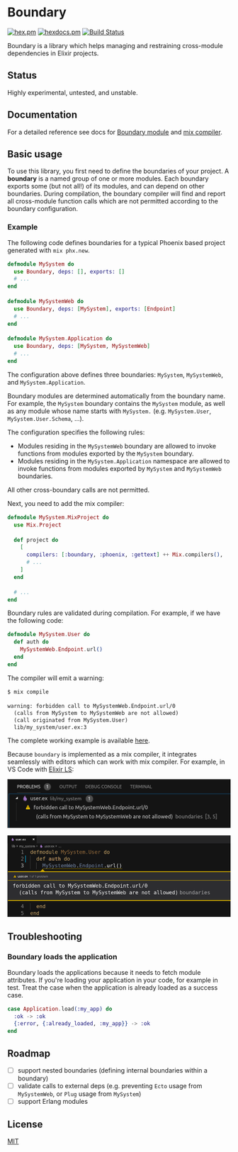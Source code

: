 # Boundary

[![hex.pm](https://img.shields.io/hexpm/v/boundary.svg?style=flat-square)](https://hex.pm/packages/boundary)
[![hexdocs.pm](https://img.shields.io/badge/docs-latest-green.svg?style=flat-square)](https://hexdocs.pm/boundary/)
[![Build Status](https://travis-ci.org/sasa1977/boundary.svg?branch=master)](https://travis-ci.org/sasa1977/boundary)

Boundary is a library which helps managing and restraining cross-module dependencies in Elixir projects.

## Status

Highly experimental, untested, and unstable.

## Documentation

For a detailed reference see docs for [Boundary module](https://hexdocs.pm/boundary/Boundary.html) and [mix compiler](https://hexdocs.pm/boundary/Mix.Tasks.Compile.Boundary.html).

## Basic usage

To use this library, you first need to define the boundaries of your project. A __boundary__ is a named group of one or more modules. Each boundary exports some (but not all!) of its modules, and can depend on other boundaries. During compilation, the boundary compiler will find and report all cross-module function calls which are not permitted according to the boundary configuration.

### Example

The following code defines boundaries for a typical Phoenix based project generated with `mix phx.new`.

```elixir
defmodule MySystem do
  use Boundary, deps: [], exports: []
  # ...
end

defmodule MySystemWeb do
  use Boundary, deps: [MySystem], exports: [Endpoint]
  # ...
end

defmodule MySystem.Application do
  use Boundary, deps: [MySystem, MySystemWeb]
  # ...
end
```

The configuration above defines three boundaries: `MySystem`, `MySystemWeb`, and `MySystem.Application`.

Boundary modules are determined automatically from the boundary name. For example, the `MySystem` boundary contains the `MySystem` module, as well as any module whose name starts with `MySystem.` (e.g. `MySystem.User`, `MySystem.User.Schema`, ...).

The configuration specifies the following rules:

  - Modules residing in the `MySystemWeb` boundary are allowed to invoke functions from modules exported by the `MySystem` boundary.
  - Modules residing in the `MySystem.Application` namespace are allowed to invoke functions from modules exported by `MySystem` and `MySystemWeb` boundaries.

All other cross-boundary calls are not permitted.

Next, you need to add the mix compiler:

```elixir
defmodule MySystem.MixProject do
  use Mix.Project

  def project do
    [
      compilers: [:boundary, :phoenix, :gettext] ++ Mix.compilers(),
      # ...
    ]
  end

  # ...
end
```

Boundary rules are validated during compilation. For example, if we have the following code:

```elixir
defmodule MySystem.User do
  def auth do
    MySystemWeb.Endpoint.url()
  end
end

```

The compiler will emit a warning:

```
$ mix compile

warning: forbidden call to MySystemWeb.Endpoint.url/0
  (calls from MySystem to MySystemWeb are not allowed)
  (call originated from MySystem.User)
  lib/my_system/user.ex:3
```

The complete working example is available [here](test/fixtures/my_system).

Because `boundary` is implemented as a mix compiler, it integrates seamlessly with editors which can work with mix compiler. For example, in VS Code with [Elixir LS](https://github.com/JakeBecker/vscode-elixir-ls):

![VS Code warning 1](images/vscode_warning_1.png)

![VS Code warning 2](images/vscode_warning_2.png)

## Troubleshooting

### Boundary loads the application

Boundary loads the applications because it needs to fetch module attributes.
If you're loading your application in your code, for example in test. Treat the case when the application is already loaded as a success case.

```elixir
case Application.load(:my_app) do
  :ok -> :ok
  {:error, {:already_loaded, :my_app}} -> :ok
end
```

## Roadmap

- [ ] support nested boundaries (defining internal boundaries within a boundary)
- [ ] validate calls to external deps (e.g. preventing `Ecto` usage from `MySystemWeb`, or `Plug` usage from `MySystem`)
- [ ] support Erlang modules

## License

[MIT](LICENSE)
